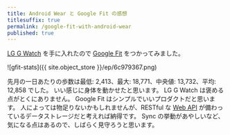 ```yaml
---
title: Android Wear と Google Fit の感想
titlesuffix: true
permalink: /google-fit-with-android-wear
published: true
---
```


[LG G Watch](https://en.wikipedia.org/wiki/LG_G_Watch) を手に入れたので [Google Fit](https://www.google.com/fit/) をつかってみました。

![gfit-stats]({{ site.object_store }}/ep/6c979367.png)

先月の一日あたりの歩数は最低: 2,413、最大: 18,771、中央値: 13,732、平均: 12,858 でした。
いい感じに身体を動かせたと思います。
LG G Watch は褒める点がとくにありません。
Google Fit はシンプルでいいプロダクトだと思います。
人によっては物足りないかもしれませんが、RESTful な [Web API](https://developers.google.com/fit/rest/) が備わっているデータストレージだと考えれば納得です。
Sync の挙動があやしいなど、気になる点はあるので、しばらく見守ろうと思います。
